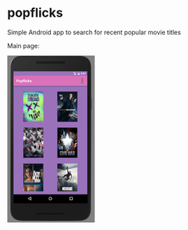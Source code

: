 # popflicks
Simple Android app to search for recent popular movie titles


Main page:


![alt text](https://github.com/yokuba/popflicks/blob/master/imgs/main_page.png)


